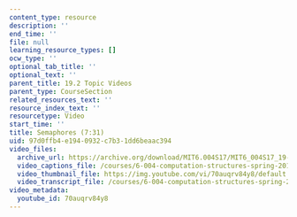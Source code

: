 ```yaml
---
content_type: resource
description: ''
end_time: ''
file: null
learning_resource_types: []
ocw_type: ''
optional_tab_title: ''
optional_text: ''
parent_title: 19.2 Topic Videos
parent_type: CourseSection
related_resources_text: ''
resource_index_text: ''
resourcetype: Video
start_time: ''
title: Semaphores (7:31)
uid: 97d0ffb4-e194-0932-c7b3-1dd6beaac394
video_files:
  archive_url: https://archive.org/download/MIT6.004S17/MIT6_004S17_19-02-02_300k.mp4
  video_captions_file: /courses/6-004-computation-structures-spring-2017/63b1ee7710a055f8bafc82790dc11d58_70auqrv84y8.vtt
  video_thumbnail_file: https://img.youtube.com/vi/70auqrv84y8/default.jpg
  video_transcript_file: /courses/6-004-computation-structures-spring-2017/033e37eccf00a4e83093cdc6025a38e8_70auqrv84y8.pdf
video_metadata:
  youtube_id: 70auqrv84y8
---
```

